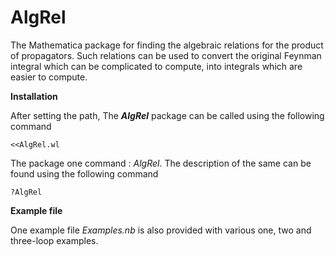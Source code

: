 # AlgRel
The Mathematica package for finding the algebraic relations for the product of propagators. Such relations can be used to convert the original Feynman integral which can be complicated to compute, into integrals which are easier to compute.

**Installation**

After setting the path, The ***AlgRel*** package can be called using the following command
```
<<AlgRel.wl
```
The package one command : *AlgRel*. The description of the same can be found using the following command
```
?AlgRel
```

**Example file**

One example file *Examples.nb* is also provided with various one, two and three-loop examples. 
